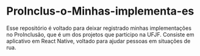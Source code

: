 # ProInclus-o-Minhas-implementa-es
Esse repositório é voltado para deixar registrado minhas implementações no ProInclusão, que é um dos projetos que participo na UFJF. Consiste em aplicativo em React Native, voltado para ajudar pessoas em situações de rua. 
